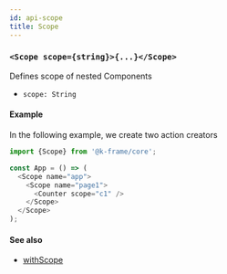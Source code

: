 ```yaml
---
id: api-scope
title: Scope
---
```


### `<Scope scope={string}>{...}</Scope>`

Defines scope of nested Components

- `scope: String`

#### Example

In the following example, we create two action creators

```javascript
import {Scope} from '@k-frame/core';

const App = () => (
  <Scope name="app">
    <Scope name="page1">
      <Counter scope="c1" />
    </Scope>
  </Scope>
);
```

#### See also

- [withScope](withScope.md)
